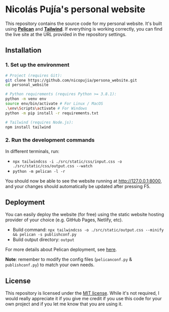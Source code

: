 # Nicolás Pujía's personal website

This repository contains the source code for my personal website. It's built using **[Pelican](https://getpelican.com/)** and **[Tailwind](https://tailwindcss.com/)**. If everything is working correctly, you can find the live site at the URL provided in the repository settings.

## Installation

### 1. Set up the environment

```bash
# Project (requires Git):
git clone https://github.com/nicopujia/persona_website.git
cd personal_website

# Python requirements (requires Python >= 3.8.1):
python -m venv env
source env/bin/activate # For Linux / MacOS
.\env\Scripts\activate # For Windows
python -m pip install -r requirements.txt

# Tailwind (requires Node.js):
npm install tailwind
```

### 2. Run the development commands

In different terminals, run:

- `npx tailwindcss -i ./src/static/css/input.css -o ./src/static/css/output.css --watch`
- `python -m pelican -l -r`

You should now be able to see the website running at <http://127.0.0.1:8000>, and your changes should automatically be updated after pressing F5.

## Deployment

You can easily deploy the website (for free) using the static website hosting provider of your choice (e.g. GitHub Pages, Netlify, etc).

- Build command: `npx tailwindcss -o ./src/static/output.css --minify && pelican -s publishconf.py`
- Build output directory: `output`

For more details about Pelican deployment, see [here](https://docs.getpelican.com/en/stable/publish.html#deployment).

**Note**: remember to modify the config files (`pelicanconf.py` & `publishconf.py`) to match your own needs.

## License

This repository is licensed under the [MIT license](LICENSE). While it's not required, I would really appreciate it if you give me credit if you use this code for your own project and if you let me know that you are using it.
